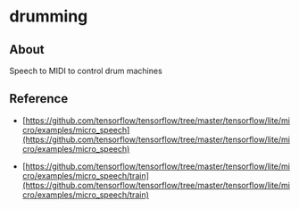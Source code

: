 # drumming

## About

Speech to MIDI to control drum machines

## Reference

* [https://github.com/tensorflow/tensorflow/tree/master/tensorflow/lite/micro/examples/micro_speech](https://github.com/tensorflow/tensorflow/tree/master/tensorflow/lite/micro/examples/micro_speech)

* [https://github.com/tensorflow/tensorflow/tree/master/tensorflow/lite/micro/examples/micro_speech/train](https://github.com/tensorflow/tensorflow/tree/master/tensorflow/lite/micro/examples/micro_speech/train)
